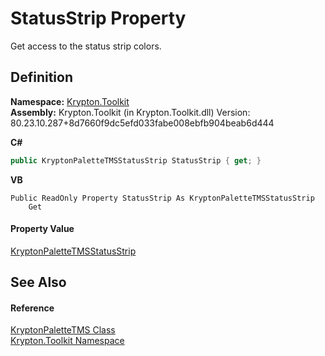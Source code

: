 # StatusStrip Property


Get access to the status strip colors.



## Definition
**Namespace:** <a href="79d2eac2-21f4-54ff-7552-b20c33c30600.md">Krypton.Toolkit</a>  
**Assembly:** Krypton.Toolkit (in Krypton.Toolkit.dll) Version: 80.23.10.287+8d7660f9dc5efd033fabe008ebfb904beab6d444

**C#**
``` C#
public KryptonPaletteTMSStatusStrip StatusStrip { get; }
```
**VB**
``` VB
Public ReadOnly Property StatusStrip As KryptonPaletteTMSStatusStrip
	Get
```



#### Property Value
<a href="0a96f85c-4e50-0d88-2cd2-66563f82fd7c.md">KryptonPaletteTMSStatusStrip</a>

## See Also


#### Reference
<a href="b35495cc-9820-fc11-3348-309e092fa017.md">KryptonPaletteTMS Class</a>  
<a href="79d2eac2-21f4-54ff-7552-b20c33c30600.md">Krypton.Toolkit Namespace</a>  
